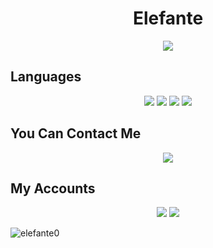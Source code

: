 <h1 align="center">Elefante</h1>

<div align="center">
    <a href="https://discord.com/users/423374884245078016" title="Discord Account"><img src="https://lanyard-profile-readme.vercel.app/api/423374884245078016"></a>
</div>

## Languages
<div align="center">
<img src="https://img.shields.io/badge/javascript%20-%23323330.svg?&style=for-the-badge&logo=javascript&logoColor=%23F7DF1E"/> 
<img src="https://img.shields.io/badge/python%20-%2343853D.svg?&style=for-the-badge&logo=python&logoColor=white"/>
<img src="https://img.shields.io/badge/html5%20-%23E34F26.svg?&style=for-the-badge&logo=html5&logoColor=white"/>  
<img src="https://img.shields.io/badge/css3%20-%231572B6.svg?&style=for-the-badge&logo=css3&logoColor=white"/> 

</div>

## You Can Contact Me

<div align="center">
<img src="https://img.shields.io/badge/elefante@elefantedev.tech%20-%23323330.svg?&style=for-the-badge&logo=gmail&logoColor=%23F7DF1E"/> 

</div>

## My Accounts
<p align="center">
   <a href="https://discord.com/users/423374884245078016" target"blank_">
   <img src="https://img.shields.io/badge/discord%20-111111.svg?&style=for-the-badge&logo=discord&logoColor=white"></a>
   <a href="https://github.com/elefante0" target"blank_"><img src="https://img.shields.io/badge/GitHub%20-111111.svg?&style=for-the-badge&logo=github&logoColor=white"></a>
     <p align="left"> <img src="https://komarev.com/ghpvc/?username=elefante0&label=Profile%20views&color=0e75b6&style=flat" alt="elefante0" /> </p> 
<!--<a href="https://discord.gg/FQcZrN6emZ" target"blank_"><img src="https://img.shields.io/discord/schwesta?style=for-the-badge&color=7289da&label=Schwesta&logo=discord%22%3E</a>-->
